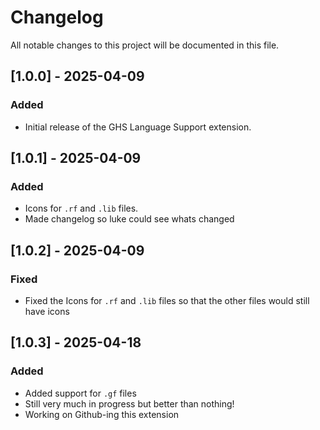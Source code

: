 # Changelog

All notable changes to this project will be documented in this file.

## [1.0.0] - 2025-04-09
### Added
- Initial release of the GHS Language Support extension.

## [1.0.1] - 2025-04-09
### Added
- Icons for `.rf` and `.lib` files.
- Made changelog so luke could see whats changed

## [1.0.2] - 2025-04-09
### Fixed
- Fixed the Icons for `.rf` and `.lib` files so that the other files would still have icons 

## [1.0.3] - 2025-04-18
### Added
- Added support for `.gf` files 
- Still very much in progress but better than nothing!
- Working on Github-ing this extension 

